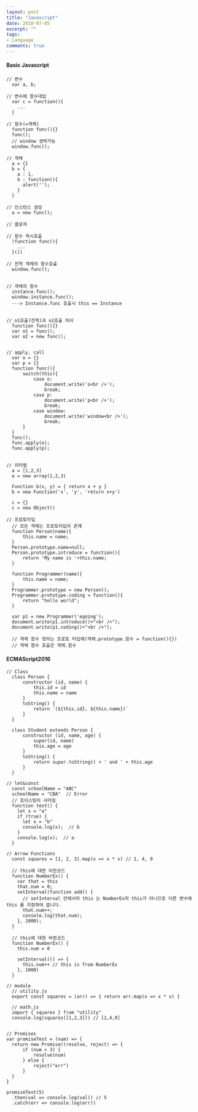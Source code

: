 ```yaml
---
layout: post
title: "Javascript"
date: 2018-07-05
excerpt: ""
tags:
- Language
comments: true
---
```

#### Basic Javascript
    // 변수
      var a, b;

    // 변수에 함수대입
      var c = function(){
        ...
      }

    // 함수(=객체)
      function func(){}
      func();
      // window 생략가능
      window.func();

    // 객체
      a = {}
      b = {
        a : 1,
        b : function(){
          alert('');
        }
      }

    // 인스턴스 생성
      a = new func();

    // 클로져

    // 함수 즉시호출
      (function func(){
        ...
      }())

    // 전역 객체의 함수호출
      window.func();


    // 객체의 함수
      instance.func();
      window.instance.func();
      ---> Instance.func 호출시 this == Instance


    // o1호출(전역)과 o2호출 차이
      function func(){}
      var o1 = func();
      var o2 = new func();


    // apply, call
      var o = {}
      var p = {}
      function func(){
          switch(this){
              case o:
                  document.write('o<br />');
                  break;
              case p:
                  document.write('p<br />');
                  break;
              case window:
                  document.write('window<br />');
                  break;          
          }
      }
      func();
      func.apply(o);
      func.apply(p);


    // 리터럴
      a = [1,2,3]
      a = new array(1,2,3)

      Function b(x, y) = { return x + y }
      b = new Function('x', 'y', 'return x+y')

      c = {}
      c = new Object()

    // 프로토타입
      // 모든 객체는 프로토타입이 존재
      function Person(name){
          this.name = name;
      }
      Person.prototype.name=null;
      Person.prototype.introduce = function(){
          return 'My name is '+this.name;
      }

      function Programmer(name){
          this.name = name;
      }
      Programmer.prototype = new Person();
      Programmer.prototype.coding = function(){
          return "hello world";
      }

      var p1 = new Programmer('egoing');
      document.write(p1.introduce()+"<br />");
      document.write(p1.coding()+"<br />");

      // 객체 함수 정의는 프로토 타입에(객체.prototype.함수 = function(){})
      // 객체 함수 호출은 객체.함수


#### ECMAScript2016
    // Class
      class Person {
          constructor (id, name) {
              this.id = id
              this.name = name
          }
          toString() {
              return `(${this.id}, ${this.name})`
          }
      }

      class Student extends Person {
          constructor (id, name, age) {
              super(id, name)
              this.age = age
          }
          toString() {
              return super.toString() + ' and ' + this.age
          }
      }

    // let&const
      const schoolName = "ABC"
      schoolName = "CBA"  // Error
      // 호이스팅이 사라짐
      function test() {
        let x = "a"
        if (true) {
          let x = "b"
          console.log(x);  // b
        }
        console.log(x);  // a
      }

    // Arrow Functions
      const squares = [1, 2, 3].map(x => x * x) // 1, 4, 9

      // this에 대한 이전코드
      function NumberEx() {
        var that = this
        that.num = 0;
        setInterval(function add() {
          // setInterval 안에서의 this 는 NumberEx의 this가 아니므로 다른 변수에 this 를 지정하여 씁니다.
          that.num++;
          console.log(that.num);
        }, 1000);
      }

      // this에 대한 바뀐코드
      function NumberEx() {
        this.num = 0

        setInterval(() => {
          this.num++ // this is from NumberEx
        }, 1000)
      }

    // module
      // utility.js
      export const squares = (arr) => { return arr.map(x => x * x) }

      // math.js
      import { squares } from "utility"
      console.log(squares([1,2,3])) // [1,4,9]


    // Promises
    var promiseTest = (num) => {
      return new Promise((resolve, reject) => {
          if (num > 3) {
              resolve(num)
          } else {
              reject("err")
          }
      }
    }

    promiseTest(5)
      .then(val => console.log(val)) // 5
      .catch(err => console.log(err))
